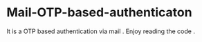 # Mail-OTP-based-authenticaton
It is a OTP based authentication via mail . Enjoy reading the code .
